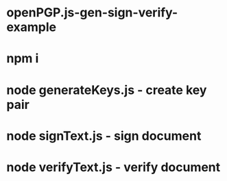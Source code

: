 # openPGP.js-gen-sign-verify-example

# npm i

# node generateKeys.js - create key pair
# node signText.js - sign document
# node verifyText.js - verify document
